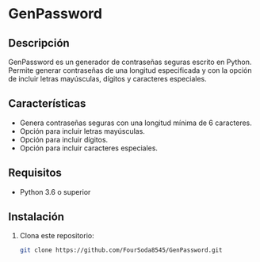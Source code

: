 # GenPassword

## Descripción

GenPassword es un generador de contraseñas seguras escrito en Python. Permite generar contraseñas de una longitud especificada y con la opción de incluir letras mayúsculas, dígitos y caracteres especiales.

## Características

- Genera contraseñas seguras con una longitud mínima de 6 caracteres.
- Opción para incluir letras mayúsculas.
- Opción para incluir dígitos.
- Opción para incluir caracteres especiales.

## Requisitos

- Python 3.6 o superior

## Instalación

1. Clona este repositorio:

   ```bash
   git clone https://github.com/FourSoda8545/GenPassword.git

